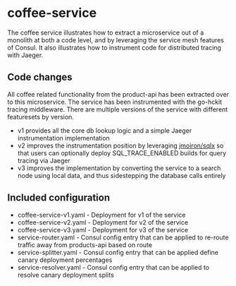 # coffee-service

The coffee service illustrates how to extract a microservice out of a monolith at both a code level, and by leveraging the service mesh features of Consul. It also illustrates how to instrument code for distributed tracing with Jaeger.

## Code changes

All coffee related functionality from the product-api has been extracted over to this microservice. The service has been instrumented with the go-hckit tracing middleware. There are multiple versions of the service with different featuresets by version.

- v1 provides all the core db lookup logic and a simple Jaeger instrumentation implementation
- v2 improves the instrumentation position by leveraging [jmoiron/sqlx](https://github.com/jmoiron/sqlx) so that users can optionally deploy SQL_TRACE_ENABLED builds for query tracing via Jaeger
- v3 improves the implementation by converting the service to a search node using local data, and thus sidestepping the database calls entirely

## Included configuration

- coffee-service-v1.yaml - Deployment for v1 of the service
- coffee-service-v2.yaml - Deployment for v2 of the service
- coffee-service-v3.yaml - Deployment for v3 of the service
- service-router.yaml - Consul config entry that can be applied to re-route traffic away from products-api based on route
- service-splitter.yaml - Consul config entry that can be applied define canary deployment percentages
- service-resolver.yaml - Consul config entry that can be applied to resolve canary deployment splits
